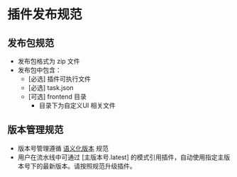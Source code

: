 # 插件发布规范

## 发布包规范

* 发布包格式为 zip 文件
* 发布包中包含：
  * \[必选\] 插件可执行文件
  * \[必选\] task.json
  * \[可选\] frontend 目录
    * 目录下为自定义UI 相关文件

## 版本管理规范

* 版本号管理遵循 [语义化版本](https://semver.org/) 规范
* 用户在流水线中可通过 \[主版本号.latest\] 的模式引用插件，自动使用指定主版本号下的最新版本。请按照规范升级插件。

